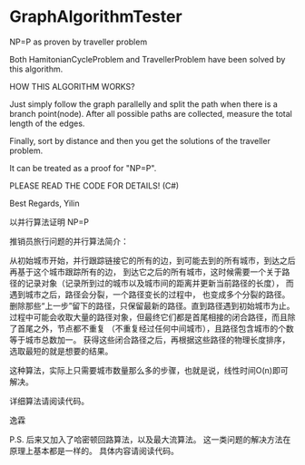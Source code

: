 # GraphAlgorithmTester
NP=P as proven by traveller problem

Both HamitonianCycleProblem and TravellerProblem have been solved by this algorithm.

HOW THIS ALGORITHM WORKS?

Just simply follow the graph parallelly and split the path when there is a branch point(node).
After all possible paths are collected, measure the total length of the edges.

Finally, sort by distance and then you get the solutions of the traveller problem.

It can be treated as a proof for "NP=P".

PLEASE READ THE CODE FOR DETAILS! (C#)

Best Regards,
Yilin

以并行算法证明 NP=P

推销员旅行问题的并行算法简介：

从初始城市开始，并行跟踪链接它的所有的边，到可能去到的所有城市，到达之后再基于这个城市跟踪所有的边，
到达它之后的所有城市，这时候需要一个关于路径的记录对象（记录所到过的城市以及城市间的距离并更新当前路径的长度），
而遇到城市之后，路径会分裂，一个路径变长的过程中，
也变成多个分裂的路径。删除那些“上一步”留下的路径，只保留最新的路径。直到路径遇到初始城市为止。
过程中可能会收取大量的路径对象，但最终它们都是首尾相接的闭合路径，而且除了首尾之外，节点都不重复
（不重复经过任何中间城市），且路径包含城市的个数等于城市总数加一。
获得这些闭合路径之后，再根据这些路径的物理长度排序，选取最短的就是想要的结果。

这种算法，实际上只需要城市数量那么多的步骤，也就是说，线性时间O(n)即可解决。

详细算法请阅读代码。

逸霖

P.S.
后来又加入了哈密顿回路算法，以及最大流算法。
这一类问题的解决方法在原理上基本都是一样的。
具体内容请阅读代码。

